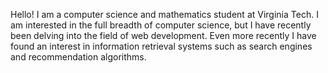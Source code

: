 Hello! I am a computer science and mathematics student at Virginia Tech. I am interested in the full breadth of computer science, but I have recently been delving into the field of web development. Even more recently I have found an interest in information retrieval systems such as search engines and recommendation algorithms.

